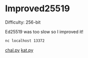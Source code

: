 # Improved25519
Difficulty: 256-bit

Ed25519 was too slow so I improved it!

```sh
nc localhost 13372
```

[chal.py](./chal.py)
[kat.py](./kat.py)
